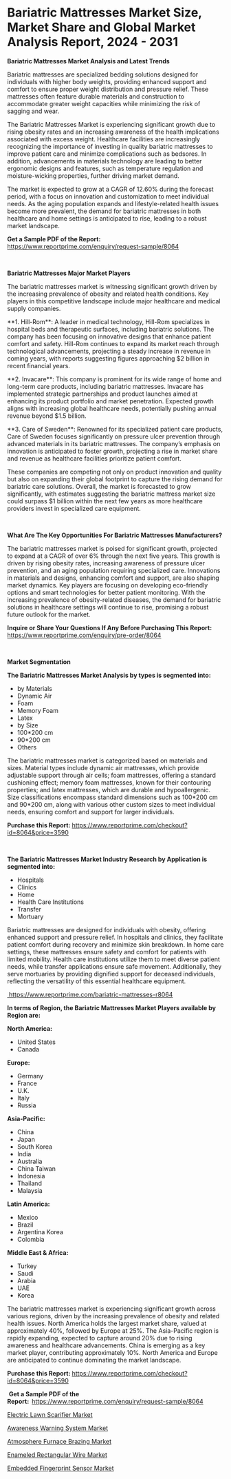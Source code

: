 <p><h1>Bariatric Mattresses Market Size, Market Share and Global Market Analysis Report, 2024 - 2031</h1></p><p><strong>Bariatric Mattresses Market Analysis and Latest Trends</strong></p>
<p><p>Bariatric mattresses are specialized bedding solutions designed for individuals with higher body weights, providing enhanced support and comfort to ensure proper weight distribution and pressure relief. These mattresses often feature durable materials and construction to accommodate greater weight capacities while minimizing the risk of sagging and wear.</p><p>The Bariatric Mattresses Market is experiencing significant growth due to rising obesity rates and an increasing awareness of the health implications associated with excess weight. Healthcare facilities are increasingly recognizing the importance of investing in quality bariatric mattresses to improve patient care and minimize complications such as bedsores. In addition, advancements in materials technology are leading to better ergonomic designs and features, such as temperature regulation and moisture-wicking properties, further driving market demand.</p><p>The market is expected to grow at a CAGR of 12.60% during the forecast period, with a focus on innovation and customization to meet individual needs. As the aging population expands and lifestyle-related health issues become more prevalent, the demand for bariatric mattresses in both healthcare and home settings is anticipated to rise, leading to a robust market landscape.</p></p>
<p><strong>Get a Sample PDF of the Report:&nbsp;</strong> <a href="https://www.reportprime.com/enquiry/request-sample/8064?utm_campaign=99&utm_medium=2&utm_source=Github&utm_content=ia&utm_term=26112024&utm_id=bariatric-mattresses">https://www.reportprime.com/enquiry/request-sample/8064</a></p>
<p>&nbsp;</p>
<p><strong>Bariatric Mattresses Major Market Players</strong></p>
<p><p>The bariatric mattresses market is witnessing significant growth driven by the increasing prevalence of obesity and related health conditions. Key players in this competitive landscape include major healthcare and medical supply companies.</p><p>**1. Hill-Rom**: A leader in medical technology, Hill-Rom specializes in hospital beds and therapeutic surfaces, including bariatric solutions. The company has been focusing on innovative designs that enhance patient comfort and safety. Hill-Rom continues to expand its market reach through technological advancements, projecting a steady increase in revenue in coming years, with reports suggesting figures approaching $2 billion in recent financial years.</p><p>**2. Invacare**: This company is prominent for its wide range of home and long-term care products, including bariatric mattresses. Invacare has implemented strategic partnerships and product launches aimed at enhancing its product portfolio and market penetration. Expected growth aligns with increasing global healthcare needs, potentially pushing annual revenue beyond $1.5 billion.</p><p>**3. Care of Sweden**: Renowned for its specialized patient care products, Care of Sweden focuses significantly on pressure ulcer prevention through advanced materials in its bariatric mattresses. The company’s emphasis on innovation is anticipated to foster growth, projecting a rise in market share and revenue as healthcare facilities prioritize patient comfort.</p><p>These companies are competing not only on product innovation and quality but also on expanding their global footprint to capture the rising demand for bariatric care solutions. Overall, the market is forecasted to grow significantly, with estimates suggesting the bariatric mattress market size could surpass $1 billion within the next few years as more healthcare providers invest in specialized care equipment.</p></p>
<p>&nbsp;</p>
<p><strong>What Are The Key Opportunities For Bariatric Mattresses Manufacturers?</strong></p>
<p><p>The bariatric mattresses market is poised for significant growth, projected to expand at a CAGR of over 6% through the next five years. This growth is driven by rising obesity rates, increasing awareness of pressure ulcer prevention, and an aging population requiring specialized care. Innovations in materials and designs, enhancing comfort and support, are also shaping market dynamics. Key players are focusing on developing eco-friendly options and smart technologies for better patient monitoring. With the increasing prevalence of obesity-related diseases, the demand for bariatric solutions in healthcare settings will continue to rise, promising a robust future outlook for the market.</p></p>
<p><strong>Inquire or Share Your Questions If Any Before Purchasing This Report:</strong> <a href="https://www.reportprime.com/enquiry/pre-order/8064?utm_campaign=99&utm_medium=2&utm_source=Github&utm_content=ia&utm_term=26112024&utm_id=bariatric-mattresses">https://www.reportprime.com/enquiry/pre-order/8064</a></p>
<p>&nbsp;</p>
<p><strong>Market Segmentation</strong></p>
<p><strong>The Bariatric Mattresses Market Analysis by types is segmented into:</strong></p>
<p><ul><li>by Materials</li><li>Dynamic Air</li><li>Foam</li><li>Memory Foam</li><li>Latex</li><li>by Size</li><li>100*200 cm</li><li>90*200 cm</li><li>Others</li></ul></p>
<p><p>The bariatric mattresses market is categorized based on materials and sizes. Material types include dynamic air mattresses, which provide adjustable support through air cells; foam mattresses, offering a standard cushioning effect; memory foam mattresses, known for their contouring properties; and latex mattresses, which are durable and hypoallergenic. Size classifications encompass standard dimensions such as 100*200 cm and 90*200 cm, along with various other custom sizes to meet individual needs, ensuring comfort and support for larger individuals.</p></p>
<p><strong>Purchase this Report:&nbsp;</strong><a href="https://www.reportprime.com/checkout?id=8064&price=3590&utm_campaign=99&utm_medium=2&utm_source=Github&utm_content=ia&utm_term=26112024&utm_id=bariatric-mattresses">https://www.reportprime.com/checkout?id=8064&price=3590</a></p>
<p>&nbsp;</p>
<p><strong>The Bariatric Mattresses Market Industry Research by Application is segmented into:</strong></p>
<p><ul><li>Hospitals</li><li>Clinics</li><li>Home</li><li>Health Care Institutions</li><li>Transfer</li><li>Mortuary</li></ul></p>
<p><p>Bariatric mattresses are designed for individuals with obesity, offering enhanced support and pressure relief. In hospitals and clinics, they facilitate patient comfort during recovery and minimize skin breakdown. In home care settings, these mattresses ensure safety and comfort for patients with limited mobility. Health care institutions utilize them to meet diverse patient needs, while transfer applications ensure safe movement. Additionally, they serve mortuaries by providing dignified support for deceased individuals, reflecting the versatility of this essential healthcare equipment.</p></p>
<p><a href="https://www.reportprime.com/bariatric-mattresses-r8064?utm_campaign=99&utm_medium=2&utm_source=Github&utm_content=ia&utm_term=26112024&utm_id=bariatric-mattresses">&nbsp;https://www.reportprime.com/bariatric-mattresses-r8064</a></p>
<p><strong>In terms of Region, the Bariatric Mattresses Market Players available by Region are:</strong></p>
<p>
    <p> <strong> North America: </strong>
        <ul>
            <li>United States</li>
            <li>Canada</li>
        </ul>
        </p> 
    <p> <strong> Europe: </strong>
        <ul>
            <li>Germany</li>
            <li>France</li>
            <li>U.K.</li>
            <li>Italy</li>
            <li>Russia</li>
        </ul>
        </p> 
    <p> <strong> Asia-Pacific: </strong>
        <ul>
            <li>China</li>
            <li>Japan</li>
            <li>South Korea</li>
            <li>India</li>
            <li>Australia</li>
            <li>China Taiwan</li>
            <li>Indonesia</li>
            <li>Thailand</li>
            <li>Malaysia</li>
        </ul>
        </p> 
    <p> <strong> Latin America: </strong>
        <ul>
            <li>Mexico</li>
            <li>Brazil</li>
            <li>Argentina Korea</li>
            <li>Colombia</li>
        </ul>
        </p> 
    <p> <strong> Middle East & Africa: </strong>
        <ul>
            <li>Turkey</li>
            <li>Saudi</li>
            <li>Arabia</li>
            <li>UAE</li>
            <li>Korea</li>
        </ul>
    </p>
    </p>
<p><p>The bariatric mattresses market is experiencing significant growth across various regions, driven by the increasing prevalence of obesity and related health issues. North America holds the largest market share, valued at approximately 40%, followed by Europe at 25%. The Asia-Pacific region is rapidly expanding, expected to capture around 20% due to rising awareness and healthcare advancements. China is emerging as a key market player, contributing approximately 10%. North America and Europe are anticipated to continue dominating the market landscape.</p></p>
<p><strong>Purchase this Report: </strong><a href="https://www.reportprime.com/checkout?id=8064&price=3590&utm_campaign=99&utm_medium=2&utm_source=Github&utm_content=ia&utm_term=26112024&utm_id=bariatric-mattresses">https://www.reportprime.com/checkout?id=8064&price=3590</a></p>
<p>&nbsp;<strong>Get a Sample PDF of the Report:&nbsp;&nbsp;</strong><a href="https://www.reportprime.com/enquiry/request-sample/8064?utm_campaign=99&utm_medium=2&utm_source=Github&utm_content=ia&utm_term=26112024&utm_id=bariatric-mattresses">https://www.reportprime.com/enquiry/request-sample/8064</a></p>
<p><strong></strong></p>
<p><p><a href="https://www.linkedin.com/pulse/revenue-insights-electric-lawn-scarifier-market-59-cagr-from-mjb2f?utm_campaign=99&utm_medium=2&utm_source=Github&utm_content=ia&utm_term=26112024&utm_id=bariatric-mattresses">Electric Lawn Scarifier Market</a></p><p><a href="https://issuu.com/reportprime-2/docs/awareness-warning-system-market-siz_d9aa079b67132a?utm_campaign=99&utm_medium=2&utm_source=Github&utm_content=ia&utm_term=26112024&utm_id=bariatric-mattresses">Awareness Warning System Market</a></p><p><a href="https://issuu.com/reportprime-2/docs/atmosphere-furnace-brazing-market-s_85edecc6e00122?utm_campaign=99&utm_medium=2&utm_source=Github&utm_content=ia&utm_term=26112024&utm_id=bariatric-mattresses">Atmosphere Furnace Brazing Market</a></p><p><a href="https://www.linkedin.com/pulse/enameled-rectangular-wire-market-evolution-future-outlook-6pbce?utm_campaign=99&utm_medium=2&utm_source=Github&utm_content=ia&utm_term=26112024&utm_id=bariatric-mattresses">Enameled Rectangular Wire Market</a></p><p><a href="https://www.linkedin.com/pulse/significant-competition-expected-embedded-fingerprint-sensor-a6wgc?utm_campaign=99&utm_medium=2&utm_source=Github&utm_content=ia&utm_term=26112024&utm_id=bariatric-mattresses">Embedded Fingerprint Sensor Market</a></p></p>